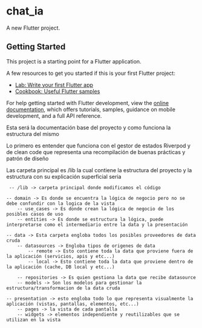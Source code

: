 # chat_ia

A new Flutter project.

## Getting Started

This project is a starting point for a Flutter application.

A few resources to get you started if this is your first Flutter project:

- [Lab: Write your first Flutter app](https://docs.flutter.dev/get-started/codelab)
- [Cookbook: Useful Flutter samples](https://docs.flutter.dev/cookbook)

For help getting started with Flutter development, view the
[online documentation](https://docs.flutter.dev/), which offers tutorials,
samples, guidance on mobile development, and a full API reference.

Esta será la documentación base del proyecto y como funciona la estructura del mismo

Lo primero es entender que funciona con el gestor de estados Riverpod y de clean code que representa una recompilación de buenas prácticas y patrón de diseño

Las carpeta principal es /lib la cual contiene la estructura del proyecto y la estructura con su explicación superficial seria

     -- /lib -> carpeta principal donde modificamos el código

    -- domain -> Es donde se encuentra la lógica de negocio pero no se debe confundir con la logica de la vista
        -- use_cases -> Es donde crean la lógica de negocio de los posibles casos de uso
        -- entities -> Es donde se estructura la lógica, puede interpretarse como el intermediario entre la data y la presentación

    -- data -> Esta carpeta engloba todos los posibles proveedores de data cruda
        -- datasources -> Engloba tipos de origenes de data
            -- remote -> Esto contiene toda la data que proviene fuera de la aplicación (servicios, apis y etc...)
            -- local -> Esto contiene toda la data que proviene dentro de la aplicación (cache, DB local y etc...)
            
        -- repositories -> Es quien gestiona la data que recibe datasource
        -- models -> Son los modelos para gestionar la estructura/transformacion de la data cruda

    -- presentation -> esto engloba todo lo que representa visualmente la aplicación (vistas, pantallas, elementos, etc...)
        -- pages -> la vista de cada pantalla
        -- widgets -> elementos independiente y reutilizables que se utilizan en la vista
